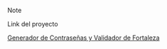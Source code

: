 > [!NOTE]
> Link del proyecto
>
> [Generador de Contraseñas y Validador de Fortaleza](https://leonelonnembo.github.io/password-generator/)
